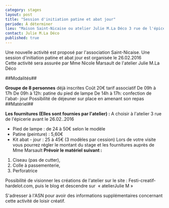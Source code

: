 ```yaml
---
category: stages
layout: post
title: "Session d'initiation patine et abat jour"
periode: À déterminer
lieu: "Maison Saint-Nicaise ou atelier Julie M.La Déco 3 rue de l'épicerie - Rouen"
contact: Julie M.La Déco
published: true
---
```



Une nouvelle activité est proposé par l'association Saint-Nicaise. 
Une session d'initiation patine et abat jour est organisée le 26.02.2016  
Cette activité sera assurée par Mme Nicole Marsault de l'atelier Julie M.La Déco 

##Modalités##

**Groupe de 8 personnes** déjà inscrites
Coût 20€ tarif associatif
De 09h à 17h
De 09h à 12h: patine du pied de lampe 
De 14h à 17h: confection de l'abat- jour
Possibilité de déjeuner sur place en amenant son repas
##Matériel##

**Les fournitures (Elles sont fournies par l'atelier) :**
A choisir à l'atelier 3 rue de l'épicerie avant le 26.02..2016
- Pied de lampe : de 24 à 50€ selon le modèle
- Patine (peinture) : 5,60€
- Kit abat - jour : 25 à 45€ (3 modèles par cession)
Lors de votre visite vous pourrez régler le montant du stage et les fournitures auprès de Mme Marsault
**Prévoir le matériel suivant :**

1. Ciseau (pas de cutter), 
2. Colle à passementerie,
3. Perforatrice

Possibilité de visionner les créations de l'atelier sur le site : Festi-creatif-hardelot.com, puis le blog et descendre sur  « atelierJulie M »
  
S'adresser à l'ASN pour avoir des informations supplémentaires concernant cette activité de loisir créatif.
